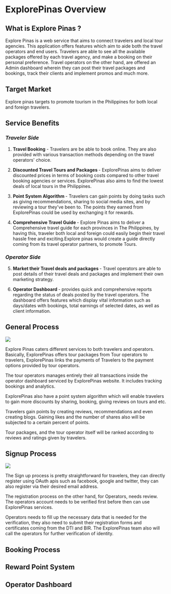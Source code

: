 # ExplorePinas Overview

## What is Explore Pinas ?

Explore Pinas is a web service that aims to connect travelers and local tour agencies. This application offers features which aim to aide both the travel operators and end users. Travelers are able to see all the available packages offered by each travel agency, and make a booking on their personal preference. Travel operators on the other hand, are offered an Admin dashboard wherein they can post their travel packages and bookings, track their clients and implement promos and much more.

## Target Market

Explore pinas targets to promote tourism in the Philippines for both local and foreign travelers.

## Service Benefits

### _Traveler Side_

1.  <b>Travel Booking</b> - Travelers are be able to book online. They are also provided with various transaction methods depending on the travel operators' choice.

2.  <b>Discounted Travel Tours and Packages </b> - ExplorePinas aims to deliver discounted prices in terms of booking costs compared to other travel booking agencies or services. ExplorePinas also aims to find the lowest deals of local tours in the Philippines.

3.  <b>Point System Algorithm </b> - Travelers can gain points by doing tasks such as giving recommendations, sharing to social media sites, and by reviewing a tour they've been to. The points they earned from ExplorePinas could be used by exchanging it for rewards.

4.  <b>Comprehensive Travel Guide </b> - Explore Pinas aims to deliver a Comprehensive travel guide for each provinces in The Philippines, by having this, traveler both local and foreign could easily begin their travel hassle free and exciting.Explore pinas would create a guide directly coming from its travel operator partners, to promote Tours.

### _Operator Side_

5.  <b>Market their Travel deals and packages </b> - Travel operators are able to post details of their travel deals and packages and implement their own marketing strategy.

6.  <b>Operator Dashboard </b> - provides quick and comprehensive reports regarding the status of deals posted by the travel operators. The dashboard offers features which display vital information such as days/dates with bookings, total earnings of selected dates, as well as client information.

## General Process

<img src="/img/common_transaction_process.png">

Explore Pinas caters different services to both travelers and operators.
Basically, ExplorePinas offers tour packages from Tour operators to travelers, ExplorePinas links the payments of Travelers to the payment options provided by tour operators.

The tour operators manages entirely their all transactions inside the operator dashboard serviced by ExplorePinas website. It includes tracking bookings and analytics.

ExplorePinas also have a point system algorithm which will enable travelers to gain more discounts by sharing, booking, giving reviews on tours and etc.

Travelers gain points by creating reviews, recommendations and even creating blogs. Gaining likes and the number of shares also will be subjected to a certain percent of points.

Tour packages, and the tour operator itself will be ranked according to reviews and ratings given by travelers.

## Signup Process

<img src="/img/signup.png">

The Sign up process is pretty straightforward for travelers, they can directly register using OAuth apis such as facebook, google and twitter, they can also register via their desired email address.

The registration process on the other hand, for Operators, needs review. The operators account needs to be verified first before then can use ExplorePinas services.

Operators needs to fill up the necessary data that is needed for the verification, they also need to submit their registration forms and certificates coming from the DTI and BIR. The ExplorePinas team also will call the operators for further verification of identity.

## Booking Process

## Reward Point System

## Operator Dashboard
